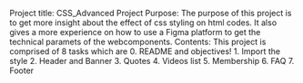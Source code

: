 Project title: CSS_Advanced
Project Purpose: The purpose of this project is to get more insight about the effect of css styling on html codes. It also gives a more experience on how to use a Figma platform to get the technical paramets of the webcomponents.
Contents: This project is comprised of 8 tasks which are
        0. README and objectives!
        1. Import the style
        2. Header and Banner
        3. Quotes
        4. Videos list
        5. Membership
        6. FAQ
        7. Footer

